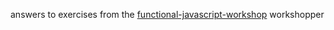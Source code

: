 answers to exercises from the [functional-javascript-workshop](https://github.com/timoxley/functional-javascript-workshop) workshopper